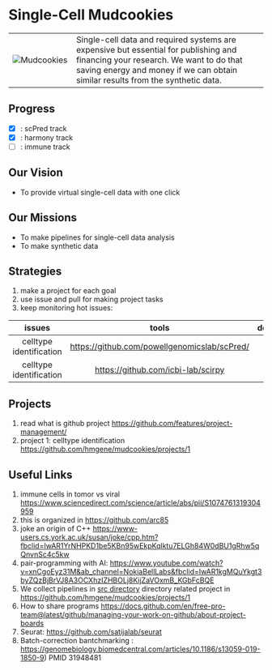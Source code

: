 # Single-Cell Mudcookies
<table><tr>
<td style="width:25%;"> 
  <img src="https://upload.wikimedia.org/wikipedia/commons/thumb/a/aa/Haitian_Dirt_Biscuits.jpg/220px-Haitian_Dirt_Biscuits.jpg" alt="Mudcookies">
</td><td> Single-cell data and required systems are expensive but essential for publishing and financing your research. 
  We want to do that saving energy and money if we can obtain similar results from the synthetic data. 
</td></tr></table>

## Progress 
- [x] : scPred track 
- [x] : harmony track
- [ ] : immune track

## Our Vision
- To provide virtual single-cell data with one click

## Our Missions 
- To make pipelines for single-cell data analysis
- To make synthetic data 

## Strategies
1. make a project for each goal 
1. use issue and pull for making project tasks
1. keep monitoring hot issues:

| issues | tools   | description |
| :-: | :-:  | :-: |
| celltype identification | https://github.com/powellgenomicslab/scPred/ | celltype trainer |
| celltype identification | https://github.com/icbi-lab/scirpy | TCR analyzer  |

## Projects
1. read what is github project https://github.com/features/project-management/
1. project 1: celltype identification https://github.com/hmgene/mudcookies/projects/1


## Useful Links
1. immune cells in tomor vs viral https://www.sciencedirect.com/science/article/abs/pii/S1074761319304959
1. this is organized in https://github.com/arc85
1. joke an origin of C++ https://www-users.cs.york.ac.uk/susan/joke/cpp.htm?fbclid=IwAR1YrNHPKD1be5KBn95wEkpKqlktu7ELGh84W0dBU1gRhw5qQnvnSc4c5kw
1. pair-programming with AI: https://www.youtube.com/watch?v=xnCgoEyz31M&ab_channel=NokiaBellLabs&fbclid=IwAR1kgMQuYkgt3byZQzBjBrVJ8A3OCXhzIZHBOLj8KijZaVOxmB_KGbFcBQE
1. We collect pipelines in [src directory](./src) directory related project in https://github.com/hmgene/mudcookies/projects/1
1. How to share programs https://docs.github.com/en/free-pro-team@latest/github/managing-your-work-on-github/about-project-boards
1. Seurat: https://github.com/satijalab/seurat
1. Batch-correction bantchmarking : https://genomebiology.biomedcentral.com/articles/10.1186/s13059-019-1850-9) PMID 31948481
